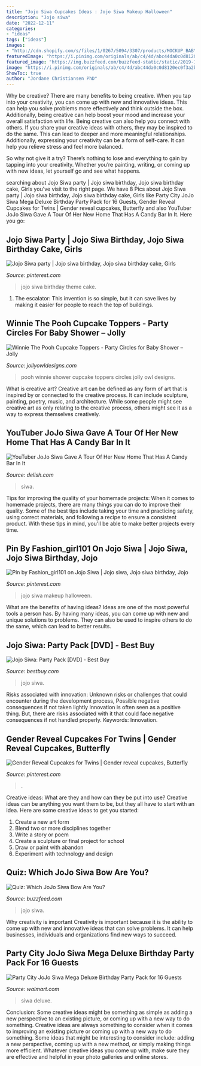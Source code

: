 ```yaml
---
title: "Jojo Siwa Cupcakes Ideas : Jojo Siwa Makeup Halloween"
description: "Jojo siwa"
date: "2022-12-11"
categories:
- "ideas"
tags: ["ideas"]
images:
- "http://cdn.shopify.com/s/files/1/0267/5094/3307/products/MOCKUP_BABYSHOWERCIRCLES_1200x1200.jpg?v=1594464872"
featuredImage: "https://i.pinimg.com/originals/ab/c4/4d/abc44da0c0d8120ec0f3a2ba031d5055.jpg"
featured_image: "https://img.buzzfeed.com/buzzfeed-static/static/2019-10/17/21/enhanced/c1d087885f59/original-353-1571348050-3.jpg?crop=1246:652;4,34"
image: "https://i.pinimg.com/originals/ab/c4/4d/abc44da0c0d8120ec0f3a2ba031d5055.jpg"
ShowToc: true
author: "Jordane Christiansen PhD"
---
```



Why be creative?
There are many benefits to being creative. When you tap into your creativity, you can come up with new and innovative ideas. This can help you solve problems more effectively and think outside the box. Additionally, being creative can help boost your mood and increase your overall satisfaction with life.
Being creative can also help you connect with others. If you share your creative ideas with others, they may be inspired to do the same. This can lead to deeper and more meaningful relationships. Additionally, expressing your creativity can be a form of self-care. It can help you relieve stress and feel more balanced.

So why not give it a try? There’s nothing to lose and everything to gain by tapping into your creativity. Whether you’re painting, writing, or coming up with new ideas, let yourself go and see what happens.

	

		
searching about Jojo Siwa party | Jojo siwa birthday, Jojo siwa birthday cake, Girls you've visit to the right page. We have 8 Pics about Jojo Siwa party | Jojo siwa birthday, Jojo siwa birthday cake, Girls like Party City JoJo Siwa Mega Deluxe Birthday Party Pack for 16 Guests, Gender Reveal Cupcakes for Twins | Gender reveal cupcakes, Butterfly and also YouTuber JoJo Siwa Gave A Tour Of Her New Home That Has A Candy Bar In It. Here you go:
		
    
## Jojo Siwa Party | Jojo Siwa Birthday, Jojo Siwa Birthday Cake, Girls

<img loading=lazy src="https://i.pinimg.com/736x/1b/db/25/1bdb25dbab3a20371110d6033a6edc7e.jpg" onerror="this.onerror=null;this.src='https://tse1.mm.bing.net/th?id=OIP.95GpyBR-SIgpICOzxNSBxwHaHa&amp;pid=15.1';" alt="Jojo Siwa party | Jojo siwa birthday, Jojo siwa birthday cake, Girls">

_Source: pinterest.com_

>jojo siwa birthday theme cake. 

	

1. The escalator: This invention is so simple, but it can save lives by making it easier for people to reach the top of buildings.

    
## Winnie The Pooh Cupcake Toppers - Party Circles For Baby Shower – Jolly

<img loading=lazy src="http://cdn.shopify.com/s/files/1/0267/5094/3307/products/MOCKUP_BABYSHOWERCIRCLES_1200x1200.jpg?v=1594464872" onerror="this.onerror=null;this.src='https://tse4.mm.bing.net/th?id=OIP.kVhCPe3Vhk3rLMS4d9BsEwHaGL&amp;pid=15.1';" alt="Winnie The Pooh Cupcake Toppers - Party Circles for Baby Shower – Jolly">

_Source: jollyowldesigns.com_

>pooh winnie shower cupcake toppers circles jolly owl designs. 

	

What is creative art?
Creative art can be defined as any form of art that is inspired by or connected to the creative process. It can include sculpture, painting, poetry, music, and architecture. While some people might see creative art as only relating to the creative process, others might see it as a way to express themselves creatively.

    
## YouTuber JoJo Siwa Gave A Tour Of Her New Home That Has A Candy Bar In It

<img loading=lazy src="https://hips.hearstapps.com/hmg-prod.s3.amazonaws.com/images/screen-shot-2020-01-07-at-10-55-45-am-1578412707.png?crop=1.00xw:0.892xh;0,0.0883xh&amp;resize=1200:*" onerror="this.onerror=null;this.src='https://tse3.mm.bing.net/th?id=OIP.F_x5kJtXkBf8tYL6R8_W8QHaDt&amp;pid=15.1';" alt="YouTuber JoJo Siwa Gave A Tour Of Her New Home That Has A Candy Bar In It">

_Source: delish.com_

>siwa. 

	

Tips for improving the quality of your homemade projects:
When it comes to homemade projects, there are many things you can do to improve their quality. Some of the best tips include taking your time and practicing safety, using correct materials, and following a recipe to ensure a consistent product. With these tips in mind, you'll be able to make better projects every time.

    
## Pin By Fashion_girl101 On Jojo Siwa | Jojo Siwa, Jojo Siwa Birthday, Jojo

<img loading=lazy src="https://i.pinimg.com/736x/7c/c2/8c/7cc28cb59d3b7e97b20b95be98eefcf5--jojo-siwa.jpg" onerror="this.onerror=null;this.src='https://tse2.mm.bing.net/th?id=OIP.5GN05qkRr9ofslxNwckVDwHaNJ&amp;pid=15.1';" alt="Pin by Fashion_girl101 on Jojo Siwa | Jojo siwa, Jojo siwa birthday, Jojo">

_Source: pinterest.com_

>jojo siwa makeup halloween. 

	

What are the benefits of having ideas?
Ideas are one of the most powerful tools a person has. By having many ideas, you can come up with new and unique solutions to problems. They can also be used to inspire others to do the same, which can lead to better results.

    
## Jojo Siwa: Party Pack [DVD] - Best Buy

<img loading=lazy src="https://pisces.bbystatic.com/image2/BestBuy_US/images/products/3500/35000291_so.jpg" onerror="this.onerror=null;this.src='https://tse2.mm.bing.net/th?id=OIP.HTAfFKCOBmgZAPp0h8MylAHaKg&amp;pid=15.1';" alt="Jojo Siwa: Party Pack [DVD] - Best Buy">

_Source: bestbuy.com_

>jojo siwa. 

	

Risks associated with innovation: Unknown risks or challenges that could encounter during the development process, Possible negative consequences if not taken lightly
Innovation is often seen as a positive thing. But, there are risks associated with it that could face negative consequences if not handled properly. Keywords: Innovation.

    
## Gender Reveal Cupcakes For Twins | Gender Reveal Cupcakes, Butterfly

<img loading=lazy src="https://i.pinimg.com/originals/ab/c4/4d/abc44da0c0d8120ec0f3a2ba031d5055.jpg" onerror="this.onerror=null;this.src='https://tse2.mm.bing.net/th?id=OIP.f3_hBt96X-KfYDygzh5ZIgHaNK&amp;pid=15.1';" alt="Gender Reveal Cupcakes for Twins | Gender reveal cupcakes, Butterfly">

_Source: pinterest.com_

>. 

	

Creative ideas: What are they and how can they be put into use?
Creative ideas can be anything you want them to be, but they all have to start with an idea. Here are some creative ideas to get you started: 
1. Create a new art form 
2. Blend two or more disciplines together 
3. Write a story or poem 
4. Create a sculpture or final project for school 
5. Draw or paint with abandon 
6. Experiment with technology and design 

    
## Quiz: Which JoJo Siwa Bow Are You?

<img loading=lazy src="https://img.buzzfeed.com/buzzfeed-static/static/2019-10/17/21/enhanced/c1d087885f59/original-353-1571348050-3.jpg?crop=1246:652;4,34" onerror="this.onerror=null;this.src='https://tse3.mm.bing.net/th?id=OIP.0xQIeIAWL0bBzssREkdrLgHaD4&amp;pid=15.1';" alt="Quiz: Which JoJo Siwa Bow Are You?">

_Source: buzzfeed.com_

>jojo siwa. 

	

Why creativity is important
Creativity is important because it is the ability to come up with new and innovative ideas that can solve problems. It can help businesses, individuals and organizations find new ways to succeed.

    
## Party City JoJo Siwa Mega Deluxe Birthday Party Pack For 16 Guests

<img loading=lazy src="https://i5.walmartimages.com/asr/40906762-72fd-42cb-8aa9-f7562b10dce6.8d6bb2b92775e3095e4244efde34b585.jpeg" onerror="this.onerror=null;this.src='https://tse2.mm.bing.net/th?id=OIP.qYdjy3VN3BI-kscPYH_raAHaHa&amp;pid=15.1';" alt="Party City JoJo Siwa Mega Deluxe Birthday Party Pack for 16 Guests">

_Source: walmart.com_

>siwa deluxe. 

	

Conclusion: Some creative ideas might be something as simple as adding a new perspective to an existing picture, or coming up with a new way to do something.
Creative ideas are always something to consider when it comes to improving an existing picture or coming up with a new way to do something. Some ideas that might be interesting to consider include: adding a new perspective, coming up with a new method, or simply making things more efficient. Whatever creative ideas you come up with, make sure they are effective and helpful in your photo galleries and online stores.

